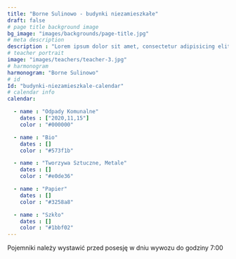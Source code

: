 ```yaml
---
title: "Borne Sulinowo - budynki niezamieszkałe"
draft: false
# page title background image
bg_image: "images/backgrounds/page-title.jpg"
# meta description
description : "Lorem ipsum dolor sit amet, consectetur adipisicing elit, sed do eiusmod tempor incididunt ut labore. dolore magna aliqua. Ut enim ad minim veniam, quis nostrud."
# teacher portrait
image: "images/teachers/teacher-3.jpg"
# harmonogram
harmonogram: "Borne Sulinowo"
# id
Id: "budynki-niezamieszkale-calendar"
# calendar info
calendar:

  - name : "Odpady Komunalne"
    dates : ["2020,11,15"]
    color : "#000000"

  - name : "Bio"
    dates : []
    color : "#573f1b"

  - name : "Tworzywa Sztuczne, Metale"
    dates : []
    color : "#e0de36"

  - name : "Papier"
    dates : []
    color : "#3258a8"

  - name : "Szkło"
    dates : []
    color : "#1bbf02"
---
```


Pojemniki należy wystawić przed posesję w dniu wywozu do godziny 7:00